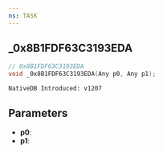 ```yaml
---
ns: TASK
---
```

## _0x8B1FDF63C3193EDA

```c
// 0x8B1FDF63C3193EDA
void _0x8B1FDF63C3193EDA(Any p0, Any p1);
```

```
NativeDB Introduced: v1207
```

## Parameters
* **p0**:
* **p1**:
